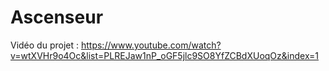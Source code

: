 # Ascenseur
Vidéo du projet : https://www.youtube.com/watch?v=wtXVHr9o4Oc&list=PLREJaw1nP_oGF5jlc9SO8YfZCBdXUoqOz&index=1
